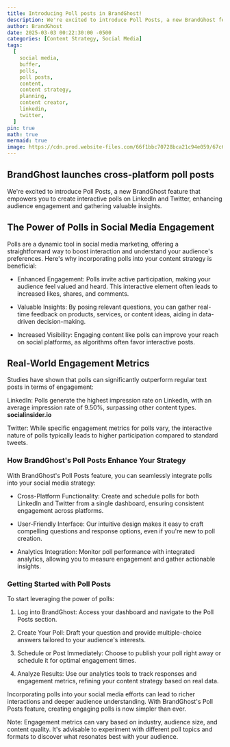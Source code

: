 ```yaml
---
title: Introducing Poll posts in BrandGhost!
description: ​We're excited to introduce Poll Posts, a new BrandGhost feature that empowers you to create interactive polls on LinkedIn and Twitter, enhancing audience engagement and gathering valuable insights.​
author: BrandGhost
date: 2025-03-03 00:22:30:00 -0500
categories: [Content Strategy, Social Media]
tags:
  [
    social media,
    buffer,
    polls,
    poll posts,
    content,
    content strategy,
    planning,
    content creator,
    linkedin,
    twitter,
  ]
pin: true
math: true
mermaid: true
image: https://cdn.prod.website-files.com/66f1bbc70728bca21c94e059/67c66d2ddae3615f008b0902_Screenshot%202025-03-03%20215410.png
---
```


## BrandGhost launches cross-platform poll posts

​We're excited to introduce Poll Posts, a new BrandGhost feature that empowers you to create interactive polls on LinkedIn and Twitter, enhancing audience engagement and gathering valuable insights.​

## The Power of Polls in Social Media Engagement

Polls are a dynamic tool in social media marketing, offering a straightforward way to boost interaction and understand your audience's preferences. Here's why incorporating polls into your content strategy is beneficial:​

- Enhanced Engagement: Polls invite active participation, making your audience feel valued and heard. This interactive element often leads to increased likes, shares, and comments.​

- Valuable Insights: By posing relevant questions, you can gather real-time feedback on products, services, or content ideas, aiding in data-driven decision-making.​

- Increased Visibility: Engaging content like polls can improve your reach on social platforms, as algorithms often favor interactive posts.

## Real-World Engagement Metrics

Studies have shown that polls can significantly outperform regular text posts in terms of engagement:​

LinkedIn: Polls generate the highest impression rate on LinkedIn, with an average impression rate of 9.50%, surpassing other content types. ​
**socialinsider.io**

Twitter: While specific engagement metrics for polls vary, the interactive nature of polls typically leads to higher participation compared to standard tweets.

### How BrandGhost's Poll Posts Enhance Your Strategy

With BrandGhost's Poll Posts feature, you can seamlessly integrate polls into your social media strategy:​

- Cross-Platform Functionality: Create and schedule polls for both LinkedIn and Twitter from a single dashboard, ensuring consistent engagement across platforms.​

- User-Friendly Interface: Our intuitive design makes it easy to craft compelling questions and response options, even if you're new to poll creation.​

- Analytics Integration: Monitor poll performance with integrated analytics, allowing you to measure engagement and gather actionable insights.

### Getting Started with Poll Posts

To start leveraging the power of polls:​

1. Log into BrandGhost: Access your dashboard and navigate to the Poll Posts section.​

2. Create Your Poll: Draft your question and provide multiple-choice answers tailored to your audience's interests.​

3. Schedule or Post Immediately: Choose to publish your poll right away or schedule it for optimal engagement times.​

4. Analyze Results: Use our analytics tools to track responses and engagement metrics, refining your content strategy based on real data.​

Incorporating polls into your social media efforts can lead to richer interactions and deeper audience understanding. With BrandGhost's Poll Posts feature, creating engaging polls is now simpler than ever.​

Note: Engagement metrics can vary based on industry, audience size, and content quality. It's advisable to experiment with different poll topics and formats to discover what resonates best with your audience.
